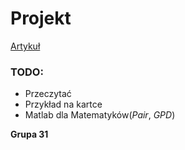# Projekt

[Artykuł](http://ieeexplore.ieee.org/document/6654286)

### TODO:

* Przeczytać
* Przykład na kartce
* Matlab dla Matematyków(*Pair*, *GPD*)

**Grupa 31**